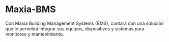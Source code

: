 # Maxia-BMS
Con Maxia Building Management Systems (BMS), contará con una solución que le permitirá integrar sus equipos, dispositivos y sistemas para monitoreo y mantenimiento.
